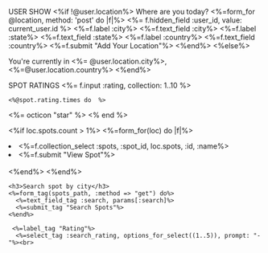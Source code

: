 USER SHOW
<%if !@user.location%>
    Where are you today?
    <%=form_for @location, method: 'post' do |f|%>
      <%= f.hidden_field :user_id, value: current_user.id %>
      <%=f.label :city%>
      <%=f.text_field :city%>
      <%=f.label :state%>
      <%=f.text_field :state%>
      <%=f.label :country%>
      <%=f.text_field :country%>
      <%=f.submit "Add Your Location"%>
    <%end%>
  <%else%>
    <p>You're  currently in <%= @user.location.city%>, <%=@user.location.country%>
  <%end%>

  SPOT RATINGS
    <%= f.input :rating, collection: 1..10 %>

    <%@spot.rating.times do  %>
 <%= octicon "star" %>
<% end %>

<%if loc.spots.count > 1%>
      <%=form_for(loc) do |f|%>
        <li><%=f.collection_select :spots, :spot_id, loc.spots, :id, :name%></li>
        <li><%=f.submit "View Spot"%></li><br>
      <%end%>
    <%end%><br>

    <h3>Search spot by city</h3>
    <%=form_tag(spots_path, :method => "get") do%>
      <%=text_field_tag :search, params[:search]%>
      <%=submit_tag "Search Spots"%>
    <%end%>

     <%=label_tag "Rating"%>
      <%=select_tag :search_rating, options_for_select((1..5)), prompt: "-"%><br>
